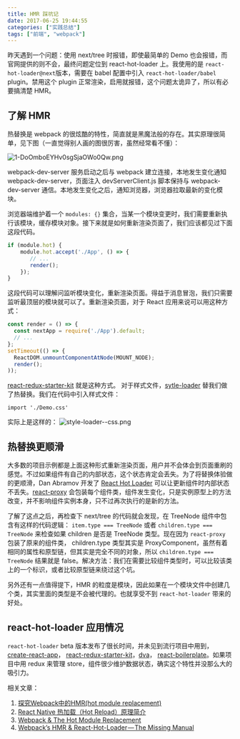 ```yaml
---
title: HMR 踩坑记
date: 2017-06-25 19:44:55
categories: ["实践总结"]
tags: ["前端", "webpack"]
---
```


昨天遇到一个问题：使用 next/tree 时报错，即使最简单的 Demo 也会报错，而官网提供的则不会，最终问题定位到 react-hot-loader 上。我使用的是 `react-hot-loader@next`版本，需要在 babel 配置中引入 `react-hot-loader/babel` plugin。禁用这个 plugin 正常渲染，启用就报错，这个问题太诡异了，所以有必要搞清楚 HMR。

<!-- more -->

## 了解 HMR
热替换是 webpack 的很炫酷的特性，简直就是黑魔法般的存在。其实原理很简单，见下图（一直觉得别人画的图很厉害，虽然经常看不懂）：

![1-DoOmboEYHv0sgSjaOWo0Qw.png](https://private-alipayobjects.alipay.com/alipay-rmsdeploy-image/skylark/png/9206/00ab9c94b132c43f.png)

webpack-dev-server 服务启动之后与 webpack 建立连接，本地发生变化通知 webpack-dev-server，页面注入 devServerClient.js 脚本保持与 webpack-dev-server 通信。本地发生变化之后，通知浏览器，浏览器拉取最新的变化模块。

浏览器端维护着一个 `modules: {}` 集合，当某一个模块变更时，我们需要重新执行该模块，缓存模块对象。接下来就是如何重新渲染页面了，我们应该都见过下面这段代码。

```js
if (module.hot) {
	module.hot.accept('./App', () => {
	   // ...
	   render();
	});
}
```

这段代码可以理解问监听模块变化，重新渲染页面。得益于消息冒泡，我们只需要监听最顶层的模块就可以了。重新渲染页面，对于 React 应用来说可以用这种方式：

```js
const render = () => {
  const nextApp = require('./App').default;
  // ...
};
setTimeout(() => {
  ReactDOM.unmountComponentAtNode(MOUNT_NODE);
  render();
));
```

[react-redux-starter-kit](https://github.com/davezuko/react-redux-starter-kit) 就是这种方式。
对于样式文件，[sytle-loader](https://github.com/webpack-contrib/style-loader) 替我们做了热替换。我们在代码中引入样式文件：
```
import './Demo.css'
```

实际上是这样的：
![style-loader--css.png](https://private-alipayobjects.alipay.com/alipay-rmsdeploy-image/skylark/png/9206/9cb750c1f6292c5a.png)

## 热替换更顺滑
大多数的项目示例都是上面这种形式重新渲染页面，用户并不会体会到页面重刷的感觉。不过如果组件有自己的内部状态，这个状态肯定会丢失。为了将替换体验做的更顺滑，Dan Abramov 开发了 [React Hot Loader](https://github.com/gaearon/react-hot-loader) 可以让更新组件时内部状态不丢失。[react-proxy](https://github.com/gaearon/react-proxy) 会包装每个组件类，组件发生变化，只是实例原型上的方法改变，并不影响组件实例本身，只不过再次执行的是新的方法。

了解了这点之后，再检查下 next/tree 的代码就会发现，在 TreeNode 组件中包含有这样的代码逻辑：
`item.type === TreeNode` 或者 `children.type === TreeNode` 来检查如果 children 是否是 TreeNode 类型。现在因为 `react-proxy` 包装了原来的组件类， children.type 类型其实是 ProxyComponent，虽然有着相同的属性和原型链，但其实是完全不同的对象，所以 `children.type === TreeNode` 结果就是 false。解决方法：我们在需要比较组件类型时，可以比较该类上的一个标识，或者比较原型链来绕过这个坑。

另外还有一点值得提下，HMR 的粒度是模块，因此如果在一个模块文件中创建几个类，其实里面的类型是不会被代理的。也就享受不到 `react-hot-loader` 带来的好处。

## react-hot-loader 应用情况
`react-hot-loader` beta 版本发布了很长时间，并未见到流行项目中用到，[create-react-app](https://github.com/facebookincubator/create-react-app)，
[react-redux-starter-kit](https://github.com/davezuko/react-redux-starter-kit)，[dva](https://github.com/dvajs/dva)， [react-boilerplate](https://github.com/react-boilerplate/react-boilerplate)。如果项目中用 redux 来管理 store，组件很少维护数据状态，确实这个特性并没那么大的吸引力。


相关文章：
1. [探究Webpack中的HMR(hot module replacement)](https://blog.oyyd.net/post/how_does_react_hot_loader_works)
2. [React Native 热加载（Hot Reload）原理简介](http://www.tuicool.com/articles/myYzmqB)
3. [Webpack & The Hot Module Replacement](https://medium.com/@rajaraodv/webpack-hot-module-replacement-hmr-e756a726a07)
4. [Webpack’s HMR & React-Hot-Loader — The Missing Manual](https://medium.com/@rajaraodv/webpacks-hmr-react-hot-loader-the-missing-manual-232336dc0d96)
